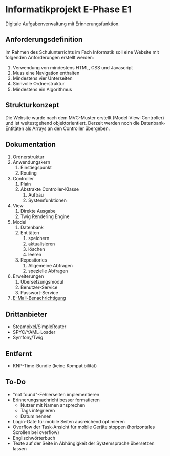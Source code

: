 # Informatikprojekt E-Phase E1
Digitale Aufgabenverwaltung mit Erinnerungsfunktion.

## Anforderungsdefinition
Im Rahmen des Schulunterrichts im Fach Informatik soll eine Website mit folgenden Anforderungen erstellt werden:

1. Verwendung von mindestens HTML, CSS und Javascript
2. Muss eine Navigation enthalten
3. Mindestens vier Unterseiten
4. Sinnvolle Ordnerstruktur
5. Mindestens ein Algorithmus

## Strukturkonzept
Die Website wurde nach dem MVC-Muster erstellt (Model-View-Controller) und ist weitestgehend objektorientiert. Derzeit werden noch die
Datenbank-Entitäten als Arrays an den Controller übergeben.

## Dokumentation
1. Ordnerstruktur
2. Anwendungskern
   1. Einstiegspunkt
   2. Routing
3. Controller
   1. Plain
   2. Abstrakte Controller-Klasse
      1. Aufbau
      2. Systemfunktionen
4. View
   1. Direkte Ausgabe
   2. Twig Rendering Engine
5. Model
   1. Datenbank
   2. Entitäten
      1. speichern
      2. aktualisieren
      3. löschen
      4. leeren
   3. Repositories
      1. Allgemeine Abfragen
      2. spezielle Abfragen
6. Erweiterungen
   1. Übersetzungsmodul
   2. Benutzer-Service
   3. Passwort-Service
7. [E-Mail-Benachrichtigung](./Docs/notice.md)

## Drittanbieter
- Steampixel/SimpleRouter
- SPYC/YAML-Loader
- Symfony/Twig

## Entfernt
- KNP-Time-Bundle (keine Kompatibilität)

## To-Do
- "not found"-Fehlerseiten implementieren
- Erinnerungsnachricht besser formatieren
  - Nutzer mit Namen ansprechen
  - Tags integrieren
  - Datum nennen
- Login-Gate für mobile Seiten ausreichend optimieren
- Overflow der Task-Ansicht für mobile Geräte stoppen (horizontales Scrollen bei overflow)
- Englischwörterbuch
- Texte auf der Seite in Abhängigkeit der Systemsprache übersetzen lassen
